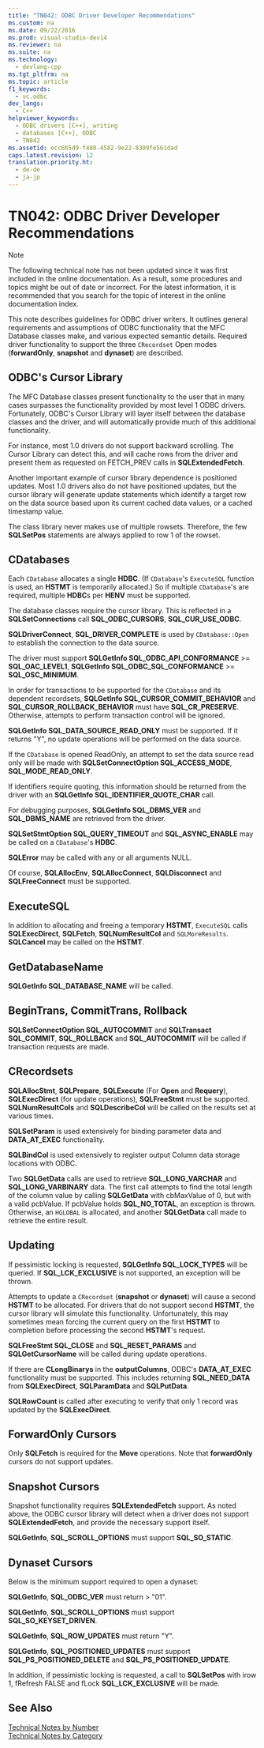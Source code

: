 ```yaml
---
title: "TN042: ODBC Driver Developer Recommendations"
ms.custom: na
ms.date: 09/22/2016
ms.prod: visual-studio-dev14
ms.reviewer: na
ms.suite: na
ms.technology: 
  - devlang-cpp
ms.tgt_pltfrm: na
ms.topic: article
f1_keywords: 
  - vc.odbc
dev_langs: 
  - C++
helpviewer_keywords: 
  - ODBC drivers [C++], writing
  - databases [C++], ODBC
  - TN042
ms.assetid: ecc6b5d9-f480-4582-9e22-8309fe561dad
caps.latest.revision: 12
translation.priority.ht: 
  - de-de
  - ja-jp
---
```

# TN042: ODBC Driver Developer Recommendations
> [!NOTE]
>  The following technical note has not been updated since it was first included in the online documentation. As a result, some procedures and topics might be out of date or incorrect. For the latest information, it is recommended that you search for the topic of interest in the online documentation index.  
  
 This note describes guidelines for ODBC driver writers. It outlines general requirements and assumptions of ODBC functionality that the MFC Database classes make, and various expected semantic details. Required driver functionality to support the three `CRecordset` Open modes (**forwardOnly**, **snapshot** and **dynaset**) are described.  
  
## ODBC's Cursor Library  
 The MFC Database classes present functionality to the user that in many cases surpasses the functionality provided by most level 1 ODBC drivers. Fortunately, ODBC's Cursor Library will layer itself between the database classes and the driver, and will automatically provide much of this additional functionality.  
  
 For instance, most 1.0 drivers do not support backward scrolling. The Cursor Library can detect this, and will cache rows from the driver and present them as requested on FETCH_PREV calls in **SQLExtendedFetch**.  
  
 Another important example of cursor library dependence is positioned updates. Most 1.0 drivers also do not have positioned updates, but the cursor library will generate update statements which identify a target row on the data source based upon its current cached data values, or a cached timestamp value.  
  
 The class library never makes use of multiple rowsets. Therefore, the few **SQLSetPos** statements are always applied to row 1 of the rowset.  
  
## CDatabases  
 Each `CDatabase` allocates a single **HDBC**. (If `CDatabase`'s `ExecuteSQL` function is used, an **HSTMT** is temporarily allocated.) So if multiple `CDatabase`'s are required, multiple **HDBC**s per **HENV** must be supported.  
  
 The database classes require the cursor library. This is reflected in a **SQLSetConnections** call **SQL_ODBC_CURSORS**, **SQL_CUR_USE_ODBC**.  
  
 **SQLDriverConnect**, **SQL_DRIVER_COMPLETE** is used by `CDatabase::Open` to establish the connection to the data source.  
  
 The driver must support **SQLGetInfo SQL_ODBC_API_CONFORMANCE** >= **SQL_OAC_LEVEL1**, **SQLGetInfo SQL_ODBC_SQL_CONFORMANCE** >= **SQL_OSC_MINIMUM**.  
  
 In order for transactions to be supported for the `CDatabase` and its dependent recordsets, **SQLGetInfo SQL_CURSOR_COMMIT_BEHAVIOR** and **SQL_CURSOR_ROLLBACK_BEHAVIOR** must have **SQL_CR_PRESERVE**. Otherwise, attempts to perform transaction control will be ignored.  
  
 **SQLGetInfo SQL_DATA_SOURCE_READ_ONLY** must be supported. If it returns "Y", no update operations will be performed on the data source.  
  
 If the `CDatabase` is opened ReadOnly, an attempt to set the data source read only will be made with **SQLSetConnectOption SQL_ACCESS_MODE**, **SQL_MODE_READ_ONLY**.  
  
 If identifiers require quoting, this information should be returned from the driver with an **SQLGetInfo SQL_IDENTIFIER_QUOTE_CHAR** call.  
  
 For debugging purposes, **SQLGetInfo SQL_DBMS_VER** and **SQL_DBMS_NAME** are retrieved from the driver.  
  
 **SQLSetStmtOption SQL_QUERY_TIMEOUT** and **SQL_ASYNC_ENABLE** may be called on a `CDatabase`'s **HDBC**.  
  
 **SQLError** may be called with any or all arguments NULL.  
  
 Of course, **SQLAllocEnv**, **SQLAllocConnect**, **SQLDisconnect** and **SQLFreeConnect** must be supported.  
  
## ExecuteSQL  
 In addition to allocating and freeing a temporary **HSTMT**, `ExecuteSQL` calls **SQLExecDirect**, **SQLFetch**, **SQLNumResultCol** and `SQLMoreResults`. **SQLCancel** may be called on the **HSTMT**.  
  
## GetDatabaseName  
 **SQLGetInfo SQL_DATABASE_NAME** will be called.  
  
## BeginTrans, CommitTrans, Rollback  
 **SQLSetConnectOption SQL_AUTOCOMMIT** and **SQLTransact SQL_COMMIT**, **SQL_ROLLBACK** and **SQL_AUTOCOMMIT** will be called if transaction requests are made.  
  
## CRecordsets  
 **SQLAllocStmt**, **SQLPrepare**, **SQLExecute** (For **Open** and **Requery**), **SQLExecDirect** (for update operations), **SQLFreeStmt** must be supported. **SQLNumResultCols** and **SQLDescribeCol** will be called on the results set at various times.  
  
 **SQLSetParam** is used extensively for binding parameter data and **DATA_AT_EXEC** functionality.  
  
 **SQLBindCol** is used extensively to register output Column data storage locations with ODBC.  
  
 Two **SQLGetData** calls are used to retrieve **SQL_LONG_VARCHAR** and **SQL_LONG_VARBINARY** data. The first call attempts to find the total length of the column value by calling **SQLGetData** with cbMaxValue of 0, but with a valid pcbValue. If pcbValue holds **SQL_NO_TOTAL**, an exception is thrown. Otherwise, an `HGLOBAL` is allocated, and another **SQLGetData** call made to retrieve the entire result.  
  
## Updating  
 If pessimistic locking is requested, **SQLGetInfo SQL_LOCK_TYPES** will be queried. If **SQL_LCK_EXCLUSIVE** is not supported, an exception will be thrown.  
  
 Attempts to update a `CRecordset` (**snapshot** or **dynaset**) will cause a second **HSTMT** to be allocated. For drivers that do not support second **HSTMT**, the cursor library will simulate this functionality. Unfortunately, this may sometimes mean forcing the current query on the first **HSTMT** to completion before processing the second **HSTMT**'s request.  
  
 **SQLFreeStmt SQL_CLOSE** and **SQL_RESET_PARAMS** and **SQLGetCursorName** will be called during update operations.  
  
 If there are **CLongBinarys** in the **outputColumns**, ODBC's **DATA_AT_EXEC** functionality must be supported. This includes returning **SQL_NEED_DATA** from **SQLExecDirect**, **SQLParamData** and **SQLPutData**.  
  
 **SQLRowCount** is called after executing to verify that only 1 record was updated by the **SQLExecDirect**.  
  
## ForwardOnly Cursors  
 Only **SQLFetch** is required for the **Move** operations. Note that **forwardOnly** cursors do not support updates.  
  
## Snapshot Cursors  
 Snapshot functionality requires **SQLExtendedFetch** support. As noted above, the ODBC cursor library will detect when a driver does not support **SQLExtendedFetch**, and provide the necessary support itself.  
  
 **SQLGetInfo**, **SQL_SCROLL_OPTIONS** must support **SQL_SO_STATIC**.  
  
## Dynaset Cursors  
 Below is the minimum support required to open a dynaset:  
  
 **SQLGetInfo**, **SQL_ODBC_VER** must return > "01".  
  
 **SQLGetInfo**, **SQL_SCROLL_OPTIONS** must support **SQL_SO_KEYSET_DRIVEN**.  
  
 **SQLGetInfo**, **SQL_ROW_UPDATES** must return "Y".  
  
 **SQLGetInfo**, **SQL_POSITIONED_UPDATES** must support **SQL_PS_POSITIONED_DELETE** and **SQL_PS_POSITIONED_UPDATE**.  
  
 In addition, if pessimistic locking is requested, a call to **SQLSetPos** with irow 1, fRefresh FALSE and fLock **SQL_LCK_EXCLUSIVE** will be made.  
  
## See Also  
 [Technical Notes by Number](../vs140/technical-notes-by-number.md)   
 [Technical Notes by Category](../vs140/technical-notes-by-category.md)